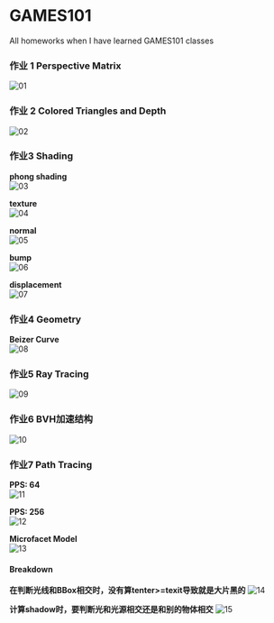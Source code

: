 # GAMES101
All homeworks when I have learned GAMES101 classes


### 作业 1 Perspective Matrix

![01](/images/01.PNG)
### 作业 2 Colored Triangles and Depth

![02](/images/02.PNG)

### 作业3 Shading

**phong shading**  
![03](/images/output_phong.png)

**texture**  
![04](/images/output_texture.png)

**normal**  
![05](/images/output_normal.png)

**bump**  
![06](/images/output_bump.png)

**displacement**  
![07](/images/output_displacement.png)

### 作业4 Geometry

**Beizer Curve**  
![08](/images/beizerCurve.png)


### 作业5 Ray Tracing

![09](/images/03.png)

### 作业6 BVH加速结构

![10](/images/04.png)

### 作业7 Path Tracing

**PPS: 64**  
![11](/images/pathtracing64.jpg)

**PPS: 256**  
![12](/images/pathtracing256.jpg)

**Microfacet Model**  
![13](/images/pathtracingmicrofacet.jpg)

#### Breakdown
**在判断光线和BBox相交时，没有算tenter>=texit导致就是大片黑的** 
![14](/images/pathtracingnoequal.jpg)

**计算shadow时，要判断光和光源相交还是和别的物体相交** 
![15](/images/pathtracingnoshadow.jpg)



